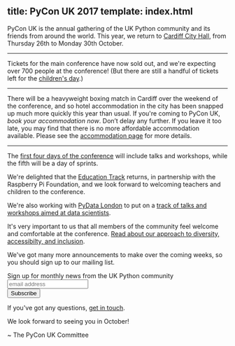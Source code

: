 title: PyCon UK 2017
template: index.html
---

PyCon UK is the annual gathering of the UK Python community and its friends from around the world.
This year, we return to [Cardiff City Hall](http://www.cardiffcityhall.com/),
from Thursday 26th to Monday 30th October.

* * *

Tickets for the main conference have now sold out, and we're expecting over 700 people at the conference!
(But there are still a handful of tickets left for the [children's day](https://hq.pyconuk.org/children/orders/new/).)

* * *

There will be a heavyweight boxing match in Cardiff over the weekend of the
conference, and so hotel accommodation in the city has been snapped up much
more quickly this year than usual.  If you're coming to PyCon UK, *book your
accommodation now*. Don’t delay any further. If you leave it too late, you may
find that there is no more affordable accommodation available.  Please see the
[accommodation page](/accommodation/) for more details.

* * *

The [first four days of the conference](/schedule/) will include talks and workshops,
while the fifth will be a day of sprints.

We're delighted that the [Education Track](/education/) returns,
in partnership with the Raspberry Pi Foundation,
and we look forward to welcoming teachers and children to the conference.

We're also working with [PyData London](http://london.pydata.org/) to put on a
[track of talks and workshops aimed at data scientists](/pydata/).

It's very important to us that all members of the community feel welcome and
comfortable at the conference.  [Read about our approach to diversity,
accessibilty, and inclusion](/diversity-accessibility-inclusion/).

We've got many more announcements to make over the coming weeks, so you should sign up to our mailing list.

<!-- Begin MailChimp Signup Form -->
<link href="//cdn-images.mailchimp.com/embedcode/horizontal-slim-10_7.css" rel="stylesheet" type="text/css">
<div id="mc_embed_signup">
  <form action="//pyconuk.us14.list-manage.com/subscribe/post?u=96b33657d204fcc7aba284d8a&amp;id=7feb720a8b" method="post" id="mc-embedded-subscribe-form" name="mc-embedded-subscribe-form" class="validate" target="_blank" novalidate>
    <div id="mc_embed_signup_scroll">
      <label for="mce-EMAIL">Sign up for monthly news from the UK Python community</label>
      <input type="email" value="" name="EMAIL" class="email" id="mce-EMAIL" placeholder="email address" required>
      <!-- real people should not fill this in and expect good things - do not remove this or risk form bot signups-->
      <div style="position: absolute; left: -5000px;" aria-hidden="true"><input type="text" name="b_96b33657d204fcc7aba284d8a_7feb720a8b" tabindex="-1" value=""></div>
      <div class="clear"><input type="submit" value="Subscribe" name="subscribe" id="mc-embedded-subscribe" class="button"></div>
    </div>
  </form>
</div>
<!--End mc_embed_signup-->

If you've got any questions, [get in touch](/contact/).

We look forward to seeing you in October!

~ The PyCon UK Committee
